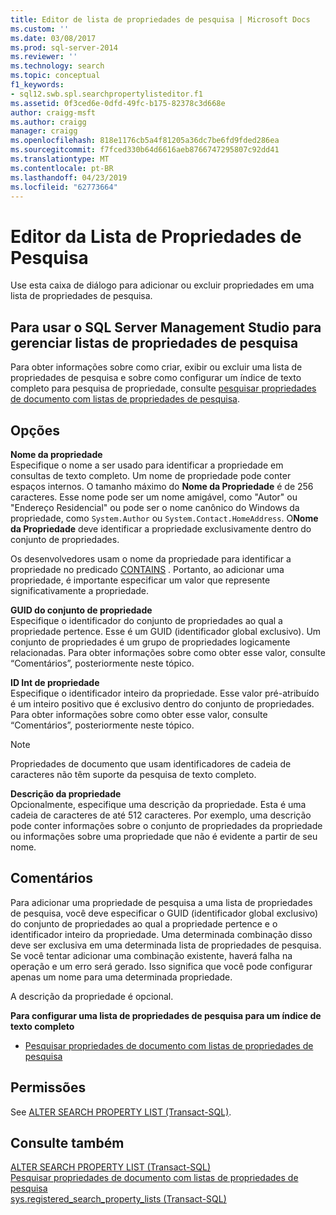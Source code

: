 ```yaml
---
title: Editor de lista de propriedades de pesquisa | Microsoft Docs
ms.custom: ''
ms.date: 03/08/2017
ms.prod: sql-server-2014
ms.reviewer: ''
ms.technology: search
ms.topic: conceptual
f1_keywords:
- sql12.swb.spl.searchpropertylisteditor.f1
ms.assetid: 0f3ced6e-0dfd-49fc-b175-82378c3d668e
author: craigg-msft
ms.author: craigg
manager: craigg
ms.openlocfilehash: 818e1176cb5a4f81205a36dc7be6fd9fded286ea
ms.sourcegitcommit: f7fced330b64d6616aeb8766747295807c92dd41
ms.translationtype: MT
ms.contentlocale: pt-BR
ms.lasthandoff: 04/23/2019
ms.locfileid: "62773664"
---
```

# <a name="search-property-list-editor"></a>Editor da Lista de Propriedades de Pesquisa
  Use esta caixa de diálogo para adicionar ou excluir propriedades em uma lista de propriedades de pesquisa.  
  
## <a name="to-use-sql-server-management-studio-to-manage-search-property-lists"></a>Para usar o SQL Server Management Studio para gerenciar listas de propriedades de pesquisa  
 Para obter informações sobre como criar, exibir ou excluir uma lista de propriedades de pesquisa e sobre como configurar um índice de texto completo para pesquisa de propriedade, consulte [pesquisar propriedades de documento com listas de propriedades de pesquisa](../relational-databases/search/search-document-properties-with-search-property-lists.md).  
  
## <a name="options"></a>Opções  
 **Nome da propriedade**  
 Especifique o nome a ser usado para identificar a propriedade em consultas de texto completo. Um nome de propriedade pode conter espaços internos. O tamanho máximo do **Nome da Propriedade** é de 256 caracteres. Esse nome pode ser um nome amigável, como "Autor" ou "Endereço Residencial" ou pode ser o nome canônico do Windows da propriedade, como `System.Author` ou `System.Contact.HomeAddress`. O**Nome da Propriedade** deve identificar a propriedade exclusivamente dentro do conjunto de propriedades.  
  
 Os desenvolvedores usam o nome da propriedade para identificar a propriedade no predicado [CONTAINS](/sql/t-sql/queries/contains-transact-sql) . Portanto, ao adicionar uma propriedade, é importante especificar um valor que represente significativamente a propriedade.  
  
 **GUID do conjunto de propriedade**  
 Especifique o identificador do conjunto de propriedades ao qual a propriedade pertence. Esse é um GUID (identificador global exclusivo). Um conjunto de propriedades é um grupo de propriedades logicamente relacionadas. Para obter informações sobre como obter esse valor, consulte “Comentários”, posteriormente neste tópico.  
  
 **ID Int de propriedade**  
 Especifique o identificador inteiro da propriedade. Esse valor pré-atribuído é um inteiro positivo que é exclusivo dentro do conjunto de propriedades. Para obter informações sobre como obter esse valor, consulte “Comentários”, posteriormente neste tópico.  
  
> [!NOTE]  
>  Propriedades de documento que usam identificadores de cadeia de caracteres não têm suporte da pesquisa de texto completo.  
  
 **Descrição da propriedade**  
 Opcionalmente, especifique uma descrição da propriedade. Esta é uma cadeia de caracteres de até 512 caracteres. Por exemplo, uma descrição pode conter informações sobre o conjunto de propriedades da propriedade ou informações sobre uma propriedade que não é evidente a partir de seu nome.  
  
## <a name="remarks"></a>Comentários  
 Para adicionar uma propriedade de pesquisa a uma lista de propriedades de pesquisa, você deve especificar o GUID (identificador global exclusivo) do conjunto de propriedades ao qual a propriedade pertence e o identificador inteiro da propriedade. Uma determinada combinação disso deve ser exclusiva em uma determinada lista de propriedades de pesquisa. Se você tentar adicionar uma combinação existente, haverá falha na operação e um erro será gerado. Isso significa que você pode configurar apenas um nome para uma determinada propriedade.  
  
 A descrição da propriedade é opcional.  
  
 **Para configurar uma lista de propriedades de pesquisa para um índice de texto completo**  
  
-   [Pesquisar propriedades de documento com listas de propriedades de pesquisa](../relational-databases/search/search-document-properties-with-search-property-lists.md)  
  
## <a name="permissions"></a>Permissões  
 See [ALTER SEARCH PROPERTY LIST &#40;Transact-SQL&#41;](/sql/t-sql/statements/alter-search-property-list-transact-sql).  
  
## <a name="see-also"></a>Consulte também  
 [ALTER SEARCH PROPERTY LIST &#40;Transact-SQL&#41;](/sql/t-sql/statements/alter-search-property-list-transact-sql)   
 [Pesquisar propriedades de documento com listas de propriedades de pesquisa](../relational-databases/search/search-document-properties-with-search-property-lists.md)   
 [sys.registered_search_property_lists &#40;Transact-SQL&#41;](/sql/relational-databases/system-catalog-views/sys-registered-search-property-lists-transact-sql)  
  
  
